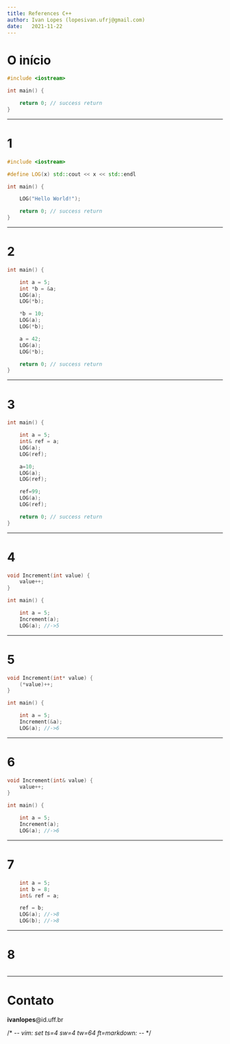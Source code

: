 ```yaml
---
title: References C++
author: Ivan Lopes (lopesivan.ufrj@gmail.com)
date:   2021-11-22
---
```


# O início

```cpp
#include <iostream>

int main() {

    return 0; // success return
}
```

---

# 1

```cpp
#include <iostream>

#define LOG(x) std::cout << x << std::endl

int main() {

    LOG("Hello World!");

    return 0; // success return
}
```

---

# 2

```cpp
int main() {

    int a = 5;
    int *b = &a;
    LOG(a);
    LOG(*b);

    *b = 10;
    LOG(a);
    LOG(*b);

    a = 42;
    LOG(a);
    LOG(*b);

    return 0; // success return
}
```

---

# 3

```cpp
int main() {

    int a = 5;
    int& ref = a;
    LOG(a);
    LOG(ref);

    a=10;
    LOG(a);
    LOG(ref);

    ref=99;
    LOG(a);
    LOG(ref);

    return 0; // success return
}
```

---

# 4

```cpp
void Increment(int value) {
    value++;
}

int main() {

    int a = 5;
    Increment(a);
    LOG(a); //->5
```

---

# 5

```cpp
void Increment(int* value) {
    (*value)++;
}

int main() {

    int a = 5;
    Increment(&a);
    LOG(a); //->6
```

---

# 6

```cpp
void Increment(int& value) {
    value++;
}

int main() {

    int a = 5;
    Increment(a);
    LOG(a); //->6
```

---

# 7

```cpp
    int a = 5;
    int b = 8;
    int& ref = a;

    ref = b;
    LOG(a); //->8
    LOG(b); //->8
```

---

# 8

```cpp
```

---

# Contato

**ivanlopes**@id.uff.br

/* -*- vim: set ts=4 sw=4 tw=64 ft=markdown: -*- */
